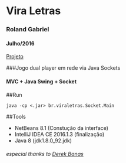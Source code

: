 # Vira Letras
### Roland Gabriel
#### Julho/2016
[Projeto](https://github.com/rolandgnm/ppd/blob/master/Socket/Projeto-fase1-Socket.pdf)

###Jogo dual player em rede via Java Sockets
#### MVC + Java Swing + Socket

##Run
```{r, engine='bash', count_lines}
java -cp <.jar> br.viraletras.Socket.Main 
```

##Tools
* NetBeans 8.1 (Constução da interface) 
* IntelliJ IDEA CE 2016.1.3 (finalização) 
* Java 8 (jdk1.8.0_92.jdk)

###### especial thanks to [Derek Banas](http://www.newthinktank.com/2013/02/mvc-java-tutorial/)



